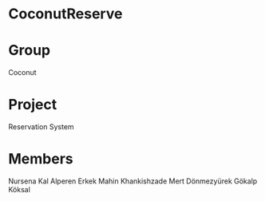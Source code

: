 # CoconutReserve


# Group 
Coconut 
# Project 
Reservation System

# Members

Nursena Kal
Alperen Erkek
Mahin Khankishzade 
Mert Dönmezyürek
Gökalp Köksal
